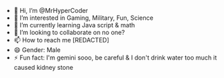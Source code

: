 - 👋 Hi, I’m @MrHyperCoder
- 👀 I’m interested in Gaming, Military, Fun, Science
- 🌱 I’m currently learning Java script & math
- 💞️ I’m looking to collaborate on no one?
- 📫 How to reach me [REDACTED]
- 😄 Gender: Male
- ⚡ Fun fact: I'm gemini sooo, be careful & I don't drink water too much it caused kidney stone

<!---
MrHyperCoder/MrHyperCoder is a ✨ special ✨ repository because its `README.md` (this file) appears on your GitHub profile.
You can click the Preview link to take a look at your changes.
--->
